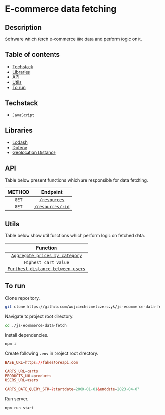 # E-commerce data fetching

## Description

Software which fetch e-commerce like data and perform logic on it.

## Table of contents

- [Techstack](#techstack)
- [Libraries](#libraries)
- [API](#api)
- [Utils](#utils)
- [To run](#to-run)

## Techstack

- `JavaScript`

## Libraries

- [Lodash](https://www.npmjs.com/package/lodash)
- [Dotenv](https://www.npmjs.com/package/dotenv)
- [Geolocation Distance](https://www.npmjs.com/package/geolocation-distance-between)

## API

Table below present functions which are responsible for data fetching.



| METHOD |               Endpoint                |
| :----: | :-----------------------------------: |
| `GET`  |   [`/resources`](./docs/api/all.md)   |
| `GET`  | [`/resources/:id`](./docs/api/one.md) |

## Utils

Table below show util functions which perform logic on fetched data.

|                                   Function                                   |
| :--------------------------------------------------------------------------: |
|      [`Aggregate prices by category`](./docs/utils/aggregate-prices.md)      |
|           [`Highest cart value`](./docs/utils/highest-cart-val.md)           |
| [`Furthest distance between users`](./docs/utils/furthest-users-distance.md) |

## To run

Clone repository.

```sh
git clone https://github.com/wojciechszmelczerczyk/js-ecommerce-data-fetch.git
```

Navigate to project root directory.

```sh
cd ./js-ecommerce-data-fetch
```

Install dependencies.

```sh
npm i
```

Create following `.env` in project root directory.

```conf
BASE_URL=https://fakestoreapi.com

CARTS_URL=carts
PRODUCTS_URL=products
USERS_URL=users

CARTS_DATE_QUERY_STR=?startdate=2000-01-01&enddate=2023-04-07
```

Run server.

```sh
npm run start
```
